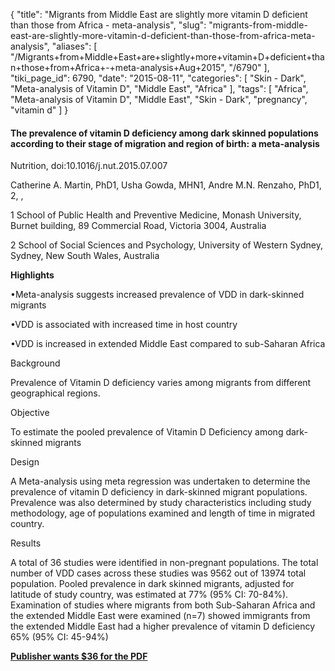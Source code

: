 {
    "title": "Migrants from Middle East are slightly more vitamin D deficient than those from Africa - meta-analysis",
    "slug": "migrants-from-middle-east-are-slightly-more-vitamin-d-deficient-than-those-from-africa-meta-analysis",
    "aliases": [
        "/Migrants+from+Middle+East+are+slightly+more+vitamin+D+deficient+than+those+from+Africa+-+meta-analysis+Aug+2015",
        "/6790"
    ],
    "tiki_page_id": 6790,
    "date": "2015-08-11",
    "categories": [
        "Skin - Dark",
        "Meta-analysis of Vitamin D",
        "Middle East",
        "Africa"
    ],
    "tags": [
        "Africa",
        "Meta-analysis of Vitamin D",
        "Middle East",
        "Skin - Dark",
        "pregnancy",
        "vitamin d"
    ]
}


#### The prevalence of vitamin D deficiency among dark skinned populations according to their stage of migration and region of birth: a meta-analysis

Nutrition, doi:10.1016/j.nut.2015.07.007

Catherine A. Martin, PhD1, Usha Gowda, MHN1, Andre M.N. Renzaho, PhD1, 2, , 

1 School of Public Health and Preventive Medicine, Monash University, Burnet building, 89 Commercial Road, Victoria 3004, Australia

2 School of Social Sciences and Psychology, University of Western Sydney, Sydney, New South Wales, Australia

 **Highlights** 

•Meta-analysis suggests increased prevalence of VDD in dark-skinned migrants

•VDD is associated with increased time in host country

•VDD is increased in extended Middle East compared to sub-Saharan Africa

Background

Prevalence of Vitamin D deficiency varies among migrants from different geographical regions.

Objective

To estimate the pooled prevalence of Vitamin D Deficiency among dark-skinned migrants

Design

A Meta-analysis using meta regression was undertaken to determine the prevalence of vitamin D deficiency in dark-skinned migrant populations. Prevalence was also determined by study characteristics including study methodology, age of populations examined and length of time in migrated country.

Results

A total of 36 studies were identified in non-pregnant populations. The total number of VDD cases across these studies was 9562 out of 13974 total population. Pooled prevalence in dark skinned migrants, adjusted for latitude of study country, was estimated at 77% (95% CI: 70-84%). Examination of studies where migrants from both Sub-Saharan Africa and the extended Middle East were examined (n=7) showed immigrants from the extended Middle East had a higher prevalence of vitamin D deficiency 65% (95% CI: 45-94%) 

 **[Publisher wants $36 for the PDF](http://www.sciencedirect.com/science?_ob=ShoppingCartURL&_method=add&_eid=1-s2.0-S0899900715002932&originContentFamily=serial&_origin=article&_ts=1439304651&md5=c73130357a7382ebfc9b9f583ddd59d4)**
